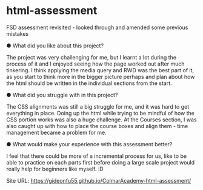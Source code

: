 # html-assessment

FSD assessment revisited - looked through and amended some previous mistakes

● What did you like about this project?

The project was very challenging for me, but I learnt a lot during the process of it and I enjoyed seeing how the page worked out after much tinkering. I think applying the media query and RWD was the best part of it, as you start to think more in the bigger picture perhaps and plan about how the html should be written in the individual sections from the start.

● What did you struggle with in this project?

The CSS alignments was still a big struggle for me, and it was hard to get everything in place. Doing up the html while trying to be mindful of how the CSS portion works was also a huge challenge. At the Courses section, I was also caught up with how to place the course boxes and align them - time management became a problem for me.

● What would make your experience with this assessment better?

I feel that there could be more of a incremental process for us, like to be able to practice on each parts first before doing a large scale project would really help for beginners like myself. :D

Site URL: <https://gideonfu55.github.io/ColmarAcademy-html-assessment/>
